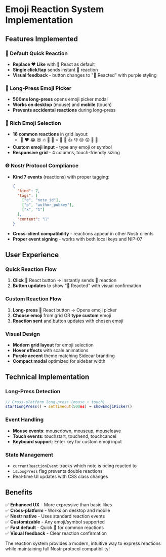 # Emoji Reaction System Implementation

## Features Implemented

### 🤙 Default Quick Reaction
- **Replace ❤️ Like** with 🤙 React as default
- **Single click/tap** sends instant 🤙 reaction
- **Visual feedback** - button changes to "🤙 Reacted" with purple styling

### 📱 Long-Press Emoji Picker
- **500ms long-press** opens emoji picker modal
- **Works on desktop** (mouse) and **mobile** (touch)
- **Prevents accidental reactions** during long-press

### 🎨 Rich Emoji Selection
- **16 common reactions** in grid layout:
  - 🤙 ❤️ 😂 😍 🔥 👏 🚀 ⭐ 💯 🙌 👍 👎 😢 😡 🤔 🎉
- **Custom emoji input** - type any emoji or symbol
- **Responsive grid** - 4 columns, touch-friendly sizing

### 🌐 Nostr Protocol Compliance
- **Kind 7 events** (reactions) with proper tagging:
  ```json
  {
    "kind": 7,
    "tags": [
      ["e", "note_id"],
      ["p", "author_pubkey"], 
      ["k", "1"]
    ],
    "content": "🤙"
  }
  ```
- **Cross-client compatibility** - reactions appear in other Nostr clients
- **Proper event signing** - works with both local keys and NIP-07

## User Experience

### Quick Reaction Flow
1. **Click** 🤙 React button → Instantly sends 🤙 reaction
2. **Button updates** to show "🤙 Reacted" with visual confirmation

### Custom Reaction Flow  
1. **Long-press** 🤙 React button → Opens emoji picker
2. **Choose emoji** from grid OR **type custom** emoji
3. **Reaction sent** and button updates with chosen emoji

### Visual Design
- **Modern grid layout** for emoji selection
- **Hover effects** with scale animations
- **Purple accent** theme matching Sidecar branding
- **Compact modal** optimized for sidebar width

## Technical Implementation

### Long-Press Detection
```javascript
// Cross-platform long-press (mouse + touch)
startLongPress() → setTimeout(500ms) → showEmojiPicker()
```

### Event Handling
- **Mouse events**: mousedown, mouseup, mouseleave
- **Touch events**: touchstart, touchend, touchcancel  
- **Keyboard support**: Enter key for custom emoji input

### State Management
- `currentReactionEvent` tracks which note is being reacted to
- `isLongPress` flag prevents double reactions
- Real-time UI updates with CSS class changes

## Benefits

✅ **Enhanced UX** - More expressive than basic likes  
✅ **Cross-platform** - Works on desktop and mobile  
✅ **Nostr native** - Uses standard reaction events  
✅ **Customizable** - Any emoji/symbol supported  
✅ **Fast default** - Quick 🤙 for common reactions  
✅ **Visual feedback** - Clear reaction confirmation

The reaction system provides a modern, intuitive way to express reactions while maintaining full Nostr protocol compatibility!